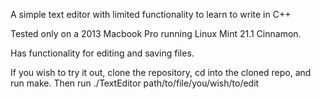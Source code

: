 A simple text editor with limited functionality to learn to write in C++

Tested only on a 2013 Macbook Pro running Linux Mint 21.1 Cinnamon.

Has functionality for editing and saving files.

If you wish to try it out, clone the repository, cd into the cloned repo, and run make.  Then run ./TextEditor path/to/file/you/wish/to/edit
